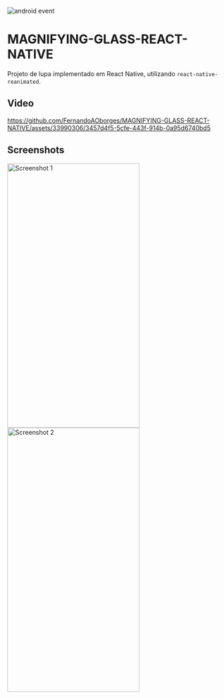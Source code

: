 ![android event](https://github.com/FernandoAOborges/MAGNIFYING-GLASS-REACT-NATIVE/actions/workflows/main.yml/badge.svg?event=push)
# MAGNIFYING-GLASS-REACT-NATIVE

Projeto de lupa implementado em React Native, utilizando `react-native-reanimated`.

## Video

https://github.com/FernandoAOborges/MAGNIFYING-GLASS-REACT-NATIVE/assets/33990306/3457d4f5-5cfe-443f-914b-0a95d6740bd5

## Screenshots

<img src="https://github.com/FernandoAOborges/MAGNIFYING-GLASS-REACT-NATIVE/assets/33990306/7310d356-d858-4556-9296-d5379def6804" width="300" height="600" alt="Screenshot 1">

<img src="https://github.com/FernandoAOborges/MAGNIFYING-GLASS-REACT-NATIVE/assets/33990306/92423851-1d6d-4ff6-8c15-da043a04de43" width="300" height="600" alt="Screenshot 2">
